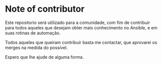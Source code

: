 # Note of contributor
Este repositorio será utilizado para a comunidade, com fim de contribuir para todos aqueles que desejam obter mais conhecimento no Ansible, e em suas rotinas de automação.

Todos aqueles que queiram contribuir basta me contactar, que aprovarei os merges na medida do possível.

Espero que lhe ajude de alguma forma.
